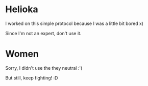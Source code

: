 # Helioka
I worked on this simple protocol because I was a little bit bored x)

Since I'm not an expert, don't use it.

# Women
Sorry, I didn't use the they neutral :'(

But still, keep fighting! :D
